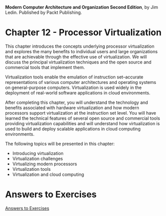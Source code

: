 __Modern Computer Architecture and Organization Second Edition__, by Jim Ledin. Published by Packt Publishing.
# Chapter 12 - Processor Virtualization

This chapter introduces the concepts underlying processor virtualization and explores the
many benefits to individual users and large organizations that are achievable through the
effective use of virtualization. We will discuss the principal virtualization techniques and the open
source and commercial tools that implement them.

Virtualization tools enable the emulation of instruction set–accurate representations of
various computer architectures and operating systems on general-purpose computers.
Virtualization is used widely in the deployment of real-world software applications in
cloud environments.

After completing this chapter, you will understand the technology and benefits associated
with hardware virtualization and how modern processors support virtualization at
the instruction set level. You will have learned the technical features of several open
source and commercial tools providing virtualization capabilities and will understand
how virtualization is used to build and deploy scalable applications in cloud computing
environments.

The following topics will be presented in this chapter:
* Introducing virtualization
* Virtualization challenges
* Virtualizing modern processors
* Virtualization tools
* Virtualization and cloud computing

# Answers to Exercises
[Answers to Exercises](Answers%20to%20Exercises/README.md)